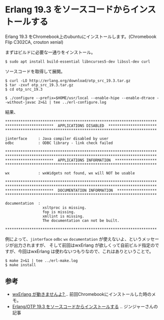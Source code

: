 # Erlang 19.3 をソースコードからインストールする

Erlang 19.3 をChromebook上のubuntuにインストールします。(Chromebook Flip C302CA, crouton xenial)

まずはビルドに必要な一通りをインストール。

```
$ sudo apt install build-essential libncurses5-dev libssl-dev curl
```

ソースコードを取得して展開。

```
$ curl -LO http://erlang.org/download/otp_src_19.3.tar.gz
$ tar -zxvf otp_src_19.3.tar.gz
$ cd otp_src_19.3
```


```
$ ./configure --prefix=$HOME/usr/local --enable-hipe --enable-dtrace --without-javac 2>&1 | tee ../erl-configure.log
```

結果、

```
*********************************************************************
**********************  APPLICATIONS DISABLED  **********************
*********************************************************************

jinterface     : Java compiler disabled by user
odbc           : ODBC library - link check failed

*********************************************************************
*********************************************************************
**********************  APPLICATIONS INFORMATION  *******************
*********************************************************************

wx             : wxWidgets not found, wx will NOT be usable

*********************************************************************
*********************************************************************
**********************  DOCUMENTATION INFORMATION  ******************
*********************************************************************

documentation  : 
                 xsltproc is missing.
                 fop is missing.
                 xmllint is missing.
                 The documentation can not be built.

*********************************************************************
```

例によって、`jinterface` `odbc` `wx` `documentation` が使えないよ、というメッセージが出力されますが、
そして前回はwxErlang が欲しくって自前ビルド指定のですが、今回はwxErlang は使わないつもりなので、これはありということで。

```
$ make 2>&1 | tee ../erl-make.log
$ make install 
```


## 参考

* [wxErlang が動きませんよ? ](http://d.hatena.ne.jp/minekoa/20160104/1451890224) .. 前回Chromebookにインストールした時のメモ。
* [Erlang/OTP 19.3 をソースコードからインストールする](http://qiita.com/voluntas/items/a39cf3ec1a385e612f2a) .. ジンジャーさんの記事
